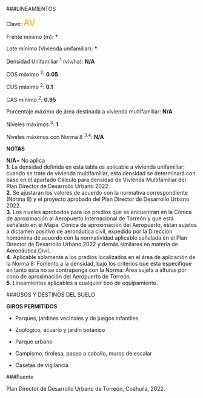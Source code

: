 
###LINEAMIENTOS

Clave: <span style="color:orange; font-size:x-large">AV</span>

Frente mínimo (m): <b>*</b>

Lote mínimo (Vivienda unifamiliar): <b>*</b>

Densidad Unifamiliar <sup>1</sup> (viv/ha): <b>N/A</b>

COS máximo <sup>2</sup>: <b>0.05</b>

CUS máximo <sup>2</sup>: <b>0.1</b>

CAS mínimo <sup>2</sup>: <b>0.95</b>

Porcentaje máximo de área destinada a vivienda multifamiliar: <b>N/A</b>

Niveles máximos <sup>3</sup>: <b>1</b>

Niveles máximos con Norma 8 <sup>3,4</sup>: <b>N/A</b>

<p>
<span style="color:gray; font-size:small">

<b>NOTAS</b></br>

<b>N/A</b>= No aplica</br>
<b>1</b>. La densidad definida en esta tabla es aplicable a vivienda unifamiliar; cuando se trate de vivienda multifamiliar, esta densidad se determinará con base en el apartado Cálculo para densidad de Vivienda Multifamiliar del Plan Director de Desarrollo Urbano 2022. </br>
<b>2</b>. Se ajustarán los valores de acuerdo con la normativa correspondiente (Norma 8) y el proyecto aprobado del Plan Director de Desarrollo Urbano 2022. </br>
<b>3</b>. Los niveles aprobados para los predios que se encuentran en la Cónica de aproximación al Aeropuerto Internacional de Torreón y que está señalado en el Mapa. Cónica de aproximación del Aeropuerto, están sujetos a dictamen positivo de aeronáutica civil, expedido por la Dirección homónima de acuerdo con la normatividad aplicable señalada en el Plan Director de Desarrollo Urbano 2022 y demás similares en materia de Aeronáutica Civil.</br>
<b>4</b>. Aplicable solamente a los predios localizados en el área de aplicación de la Norma 8: Fomento a la densidad, bajo los criterios que esta especifique en tanto esta no se contraponga con la Norma: Área sujeta a alturas por cono de aproximación del Aeropuerto de Torreón.</br>
<b>5</b>. Lineamientos aplicables a cualquier tipo de equipamiento.</br>
</span>
</p>

###USOS Y DESTINOS DEL SUELO

**GIROS PERMITIDOS**

- Parques, jardines vecinales y de juegos infantiles

- Zoológico, acuario y jardín botánico

- Parque urbano

- Campismo, tirolesa, paseo a caballo, muros de escalar

- Casetas de vigilancia

###Fuente

Plan Director de Desarrollo Urbano de Torreón, Coahuila, 2022.
